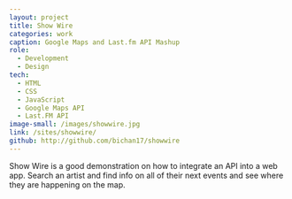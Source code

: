 ```yaml
---
layout: project
title: Show Wire
categories: work
caption: Google Maps and Last.fm API Mashup
role:
  - Development
  - Design
tech: 
  - HTML
  - CSS
  - JavaScript
  - Google Maps API
  - Last.FM API
image-small: /images/showwire.jpg
link: /sites/showwire/
github: http://github.com/bichan17/showwire
---
```


Show Wire is a good demonstration on how to integrate an API into a web app. Search an artist and find info on all of their next events and see where they are happening on the map.